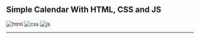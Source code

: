 ## Simple Calendar With HTML, CSS and  JS

![html](https://icongr.am/devicon/html5-original.svg?size=34&color=currentColor)     ![css](https://icongr.am/devicon/css3-original.svg?size=34&color=currentColor)     ![js](https://icongr.am/devicon/javascript-original.svg?size=34&color=currentColor)

---

